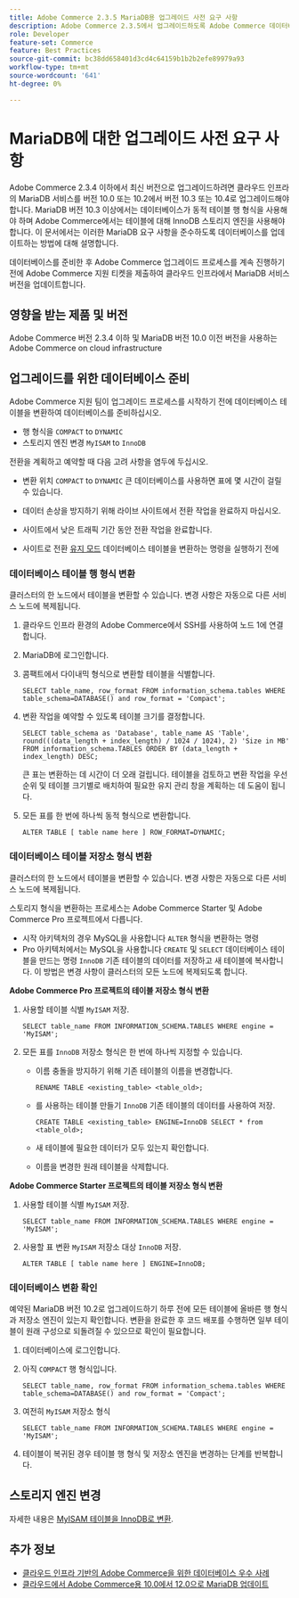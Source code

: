 ```yaml
---
title: Adobe Commerce 2.3.5 MariaDB용 업그레이드 사전 요구 사항
description: Adobe Commerce 2.3.5에서 업그레이드하도록 Adobe Commerce 데이터베이스를 준비하는 방법을 알아봅니다.
role: Developer
feature-set: Commerce
feature: Best Practices
source-git-commit: bc38dd658401d3cd4c64159b1b2b2efe89979a93
workflow-type: tm+mt
source-wordcount: '641'
ht-degree: 0%

---
```



# MariaDB에 대한 업그레이드 사전 요구 사항

Adobe Commerce 2.3.4 이하에서 최신 버전으로 업그레이드하려면 클라우드 인프라의 MariaDB 서비스를 버전 10.0 또는 10.2에서 버전 10.3 또는 10.4로 업그레이드해야 합니다. MariaDB 버전 10.3 이상에서는 데이터베이스가 동적 테이블 행 형식을 사용해야 하며 Adobe Commerce에서는 테이블에 대해 InnoDB 스토리지 엔진을 사용해야 합니다. 이 문서에서는 이러한 MariaDB 요구 사항을 준수하도록 데이터베이스를 업데이트하는 방법에 대해 설명합니다.

데이터베이스를 준비한 후 Adobe Commerce 업그레이드 프로세스를 계속 진행하기 전에 Adobe Commerce 지원 티켓을 제출하여 클라우드 인프라에서 MariaDB 서비스 버전을 업데이트합니다.

## 영향을 받는 제품 및 버전

Adobe Commerce 버전 2.3.4 이하 및 MariaDB 버전 10.0 이전 버전을 사용하는 Adobe Commerce on cloud infrastructure

## 업그레이드를 위한 데이터베이스 준비

Adobe Commerce 지원 팀이 업그레이드 프로세스를 시작하기 전에 데이터베이스 테이블을 변환하여 데이터베이스를 준비하십시오.

- 행 형식을 `COMPACT` to `DYNAMIC`
- 스토리지 엔진 변경 `MyISAM` to `InnoDB`

전환을 계획하고 예약할 때 다음 고려 사항을 염두에 두십시오.

- 변환 위치 `COMPACT` to `DYNAMIC` 큰 데이터베이스를 사용하면 표에 몇 시간이 걸릴 수 있습니다.

- 데이터 손상을 방지하기 위해 라이브 사이트에서 전환 작업을 완료하지 마십시오.

- 사이트에서 낮은 트래픽 기간 동안 전환 작업을 완료합니다.

- 사이트로 전환 [유지 모드](../../../installation/tutorials/maintenance-mode.md) 데이터베이스 테이블을 변환하는 명령을 실행하기 전에

### 데이터베이스 테이블 행 형식 변환

클러스터의 한 노드에서 테이블을 변환할 수 있습니다. 변경 사항은 자동으로 다른 서비스 노드에 복제됩니다.

1. 클라우드 인프라 환경의 Adobe Commerce에서 SSH를 사용하여 노드 1에 연결합니다.

1. MariaDB에 로그인합니다.

1. 콤팩트에서 다이내믹 형식으로 변환할 테이블을 식별합니다.

   ```mysql
   SELECT table_name, row_format FROM information_schema.tables WHERE table_schema=DATABASE() and row_format = 'Compact';
   ```

1. 변환 작업을 예약할 수 있도록 테이블 크기를 결정합니다.

   ```mysql
   SELECT table_schema as 'Database', table_name AS 'Table', round(((data_length + index_length) / 1024 / 1024), 2) 'Size in MB' FROM information_schema.TABLES ORDER BY (data_length + index_length) DESC;
   ```

   큰 표는 변환하는 데 시간이 더 오래 걸립니다. 테이블을 검토하고 변환 작업을 우선 순위 및 테이블 크기별로 배치하여 필요한 유지 관리 창을 계획하는 데 도움이 됩니다.

1. 모든 표를 한 번에 하나씩 동적 형식으로 변환합니다.

   ```mysql
   ALTER TABLE [ table name here ] ROW_FORMAT=DYNAMIC;
   ```

### 데이터베이스 테이블 저장소 형식 변환

클러스터의 한 노드에서 테이블을 변환할 수 있습니다. 변경 사항은 자동으로 다른 서비스 노드에 복제됩니다.

스토리지 형식을 변환하는 프로세스는 Adobe Commerce Starter 및 Adobe Commerce Pro 프로젝트에서 다릅니다.

- 시작 아키텍처의 경우 MySQL을 사용합니다 `ALTER` 형식을 변환하는 명령
- Pro 아키텍처에서는 MySQL을 사용합니다 `CREATE` 및 `SELECT` 데이터베이스 테이블을 만드는 명령 `InnoDB` 기존 테이블의 데이터를 저장하고 새 테이블에 복사합니다. 이 방법은 변경 사항이 클러스터의 모든 노드에 복제되도록 합니다.

**Adobe Commerce Pro 프로젝트의 테이블 저장소 형식 변환**

1. 사용할 테이블 식별 `MyISAM` 저장.

   ```mysql
   SELECT table_name FROM INFORMATION_SCHEMA.TABLES WHERE engine = 'MyISAM';
   ```

1. 모든 표를 `InnoDB` 저장소 형식은 한 번에 하나씩 지정할 수 있습니다.

   - 이름 충돌을 방지하기 위해 기존 테이블의 이름을 변경합니다.

      ```mysql
      RENAME TABLE <existing_table> <table_old>;
      ```

   - 를 사용하는 테이블 만들기 `InnoDB` 기존 테이블의 데이터를 사용하여 저장.

      ```mysql
      CREATE TABLE <existing_table> ENGINE=InnoDB SELECT * from <table_old>;
      ```

   - 새 테이블에 필요한 데이터가 모두 있는지 확인합니다.

   - 이름을 변경한 원래 테이블을 삭제합니다.


**Adobe Commerce Starter 프로젝트의 테이블 저장소 형식 변환**

1. 사용할 테이블 식별 `MyISAM` 저장.

   ```mysql
   SELECT table_name FROM INFORMATION_SCHEMA.TABLES WHERE engine = 'MyISAM';
   ```

1. 사용할 표 변환 `MyISAM` 저장소 대상 `InnoDB` 저장.

   ```mysql
   ALTER TABLE [ table name here ] ENGINE=InnoDB;
   ```

### 데이터베이스 변환 확인

예약된 MariaDB 버전 10.2로 업그레이드하기 하루 전에 모든 테이블에 올바른 행 형식과 저장소 엔진이 있는지 확인합니다. 변환을 완료한 후 코드 배포를 수행하면 일부 테이블이 원래 구성으로 되돌려질 수 있으므로 확인이 필요합니다.

1. 데이터베이스에 로그인합니다.

1. 아직 `COMPACT` 행 형식입니다.

   ```mysql
   SELECT table_name, row_format FROM information_schema.tables WHERE table_schema=DATABASE() and row_format = 'Compact';
   ```

1. 여전히 `MyISAM` 저장소 형식

   ```mysql
   SELECT table_name FROM INFORMATION_SCHEMA.TABLES WHERE engine = 'MyISAM';
   ```

1. 테이블이 복귀된 경우 테이블 행 형식 및 저장소 엔진을 변경하는 단계를 반복합니다.

## 스토리지 엔진 변경

자세한 내용은 [MyISAM 테이블을 InnoDB로 변환](../planning/database-on-cloud.md).

## 추가 정보

- [클라우드 인프라 기반의 Adobe Commerce을 위한 데이터베이스 우수 사례](../planning/database-on-cloud.md)
- [클라우드에서 Adobe Commerce용 10.0에서 12.0으로 MariaDB 업데이트](https://experienceleague.adobe.com/docs/commerce-knowledge-base/kb/how-to/upgrade-mariadb-10.0-to-10.2-for-magento-commerce-cloud.html)

